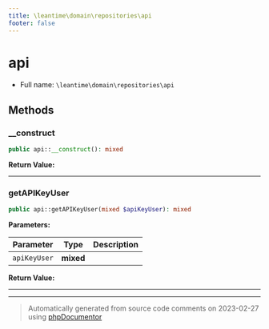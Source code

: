 ```yaml
---
title: \leantime\domain\repositories\api
footer: false
---
```


# api





* Full name: `\leantime\domain\repositories\api`



## Methods

### __construct



```php
public api::__construct(): mixed
```









**Return Value:**





---
### getAPIKeyUser



```php
public api::getAPIKeyUser(mixed $apiKeyUser): mixed
```








**Parameters:**

| Parameter | Type | Description |
|-----------|------|-------------|
| `apiKeyUser` | **mixed** |  |


**Return Value:**





---


---
> Automatically generated from source code comments on 2023-02-27 using [phpDocumentor](http://www.phpdoc.org/)
